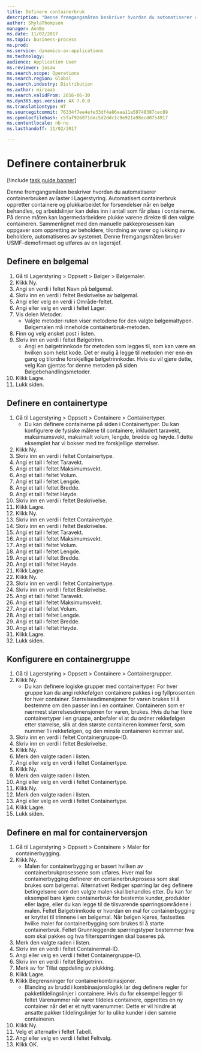```yaml
--- 
title: Definere containerbruk
description: "Denne fremgangsmåten beskriver hvordan du automatiserer containerbruken av laster i Lagerstyring."
author: ShylaThompson
manager: AnnBe
ms.date: 11/02/2017
ms.topic: business-process
ms.prod: 
ms.service: dynamics-ax-applications
ms.technology: 
audience: Application User
ms.reviewer: josaw
ms.search.scope: Operations
ms.search.region: Global
ms.search.industry: Distribution
ms.author: mirzaab
ms.search.validFrom: 2016-06-30
ms.dyn365.ops.version: AX 7.0.0
ms.translationtype: HT
ms.sourcegitcommit: 76334f7ee4efe33df4a86aaa11a59748387cec89
ms.openlocfilehash: c5faf926071dec5d2ddc1c9e921a98ecd0754917
ms.contentlocale: nb-no
ms.lasthandoff: 11/02/2017

---
```

# <a name="set-up-containerization"></a>Definere containerbruk

[!include [task guide banner](../../includes/task-guide-banner.md)]

Denne fremgangsmåten beskriver hvordan du automatiserer containerbruken av laster i Lagerstyring. Automatisert containerbruk oppretter containere og plukkarbeidet for forsendelser når en bølge behandles, og arbeidslinjer kan deles inn i antall som får plass i containerne. På denne måten kan lagermedarbeidere plukke varene direkte til den valgte containeren. Sammenlignet med den manuelle pakkeprosessen kan oppgaver som oppretting av beholdere, tilordning av varer og lukking av beholdere, automatiseres av systemet. Denne fremgangsmåten bruker USMF-demofirmaet og utføres av en lagersjef.


## <a name="set-up-a-wave-template"></a>Definere en bølgemal
1. Gå til Lagerstyring > Oppsett > Bølger > Bølgemaler.
2. Klikk Ny.
3. Angi en verdi i feltet Navn på bølgemal.
4. Skriv inn en verdi i feltet Beskrivelse av bølgemal.
5. Angi eller velg en verdi i Område-feltet.
6. Angi eller velg en verdi i feltet Lager.
7. Vis delen Metoder.
    * Valgte metoder-ruten viser metodene for den valgte bølgemaltypen. Bølgemalen må inneholde containerbruk-metoden.  
8. Finn og velg ønsket post i listen.
9. Skriv inn en verdi i feltet Bølgetrinn.
    * Angi en bølgetrinnkode for metoden som legges til, som kan være en hvilken som helst kode. Det er mulig å legge til metoden mer enn én gang og tilordne forskjellige bølgetrinnkoder. Hvis du vil gjøre dette, velg Kan gjentas for denne metoden på siden Bølgebehandlingsmetoder.  
10. Klikk Lagre.
11. Lukk siden.

## <a name="set-up-a-container-type"></a>Definere en containertype
1. Gå til Lagerstyring > Oppsett > Containere > Containertyper.
    * Du kan definere containerne på siden i Containertyper. Du kan konfigurere de fysiske målene til containere, inkludert taravekt, maksimumsvekt, maksimalt volum, lengde, bredde og høyde. I dette eksemplet har vi bokser med tre forskjellige størrelser.  
2. Klikk Ny.
3. Skriv inn en verdi i feltet Containertype.
4. Angi et tall i feltet Taravekt.
5. Angi et tall i feltet Maksimumsvekt.
6. Angi et tall i feltet Volum.
7. Angi et tall i feltet Lengde.
8. Angi et tall i feltet Bredde.
9. Angi et tall i feltet Høyde.
10. Skriv inn en verdi i feltet Beskrivelse.
11. Klikk Lagre.
12. Klikk Ny.
13. Skriv inn en verdi i feltet Containertype.
14. Skriv inn en verdi i feltet Beskrivelse.
15. Angi et tall i feltet Taravekt.
16. Angi et tall i feltet Maksimumsvekt.
17. Angi et tall i feltet Volum.
18. Angi et tall i feltet Lengde.
19. Angi et tall i feltet Bredde.
20. Angi et tall i feltet Høyde.
21. Klikk Lagre.
22. Klikk Ny.
23. Skriv inn en verdi i feltet Containertype.
24. Skriv inn en verdi i feltet Beskrivelse.
25. Angi et tall i feltet Taravekt.
26. Angi et tall i feltet Maksimumsvekt.
27. Angi et tall i feltet Volum.
28. Angi et tall i feltet Lengde.
29. Angi et tall i feltet Bredde.
30. Angi et tall i feltet Høyde.
31. Klikk Lagre.
32. Lukk siden.

## <a name="set-up-a-container-group"></a>Konfigurere en containergruppe
1. Gå til Lagerstyring > Oppsett > Containere > Containergrupper.
2. Klikk Ny.
    * Du kan definere logiske grupper med containertyper. For hver gruppe kan du angi rekkefølgen containere pakkes i og fyllprosenten for hver container. Størrelsesdimensjoner for varen brukes til å bestemme om den passer inn i en container. Containeren som er nærmest størrelsesdimensjonen for varen, brukes. Hvis du har flere containertyper i en gruppe, anbefaler vi at du ordner rekkefølgen etter størrelse, slik at den største containeren kommer først, som nummer 1 i rekkefølgen, og den minste containeren kommer sist.    
3. Skriv inn en verdi i feltet Containergruppe-ID.
4. Skriv inn en verdi i feltet Beskrivelse.
5. Klikk Ny.
6. Merk den valgte raden i listen.
7. Angi eller velg en verdi i feltet Containertype.
8. Klikk Ny.
9. Merk den valgte raden i listen.
10. Angi eller velg en verdi i feltet Containertype.
11. Klikk Ny.
12. Merk den valgte raden i listen.
13. Angi eller velg en verdi i feltet Containertype.
14. Klikk Lagre.
15. Lukk siden.

## <a name="set-up-a-container-build-template"></a>Definere en mal for containerversjon
1. Gå til Lagerstyring > Oppsett > Containere > Maler for containerbygging.
2. Klikk Ny.
    * Malen for containerbygging er basert hvilken av containerbrukprosessene som utføres. Hver mal for containerbygging definerer én containerbrukprosess som skal brukes som bølgemal. Alternativet Rediger spørring lar deg definere betingelsene som den valgte malen skal behandles etter. Du kan for eksempel bare kjøre containerbruk for bestemte kunder, produkter eller lagre, eller du kan legge til de tilsvarende spørringsområdene i malen. Feltet Bølgetrinnkode er hvordan en mal for containerbygging er knyttet til trinnene i en bølgemal. Når bølgen kjøres, fastsettes hvilke maler for containerbygging som brukes til å starte containerbruk. Feltet Grunnleggende spørringstyper bestemmer hva som skal pakkes og hva filterspørringen skal baseres på.  
3. Merk den valgte raden i listen.
4. Skriv inn en verdi i feltet Containermal-ID.
5. Angi eller velg en verdi i feltet Containergruppe-ID.
6. Skriv inn en verdi i feltet Bølgetrinn.
7. Merk av for Tillat oppdeling av plukking.
8. Klikk Lagre.
9. Klikk Begrensninger for containerkombinasjoner.
    * Blanding av brudd i kombinasjonslogikk lar deg definere regler for pakketildelingslinjer i containere. Hvis du for eksempel legger til feltet Varenummer når varer tildeles containere, opprettes en ny container når det er et nytt varenummer. Dette er vil hindre at ansatte pakker tildelingslinjer for to ulike kunder i den samme containeren.  
10. Klikk Ny.
11. Velg et alternativ i feltet Tabell.
12. Angi eller velg en verdi i feltet Feltvalg.
13. Klikk OK.


